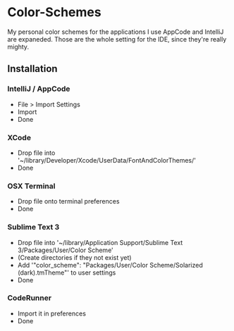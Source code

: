 Color-Schemes
=============

My personal color schemes for the applications I use
AppCode and IntelliJ are expaneded. Those are the whole setting for the IDE, since they're really mighty.


## Installation


### IntelliJ / AppCode

- File > Import Settings
- Import
- Done


### XCode

- Drop file into '~/library/Developer/Xcode/UserData/FontAndColorThemes/'
- Done


### OSX Terminal

- Drop file onto terminal preferences
- Done


### Sublime Text 3

- Drop file into '~/library/Application Support/Sublime Text 3/Packages/User/Color Scheme'
- (Create directories if they not exist yet)
- Add '"color_scheme": "Packages/User/Color Scheme/Solarized (dark).tmTheme"' to user settings
- Done


### CodeRunner

- Import it in preferences
- Done
